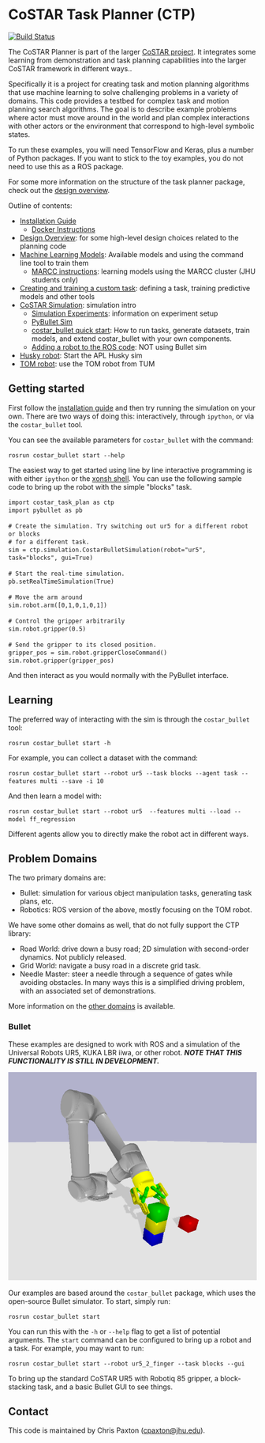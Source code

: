 # CoSTAR Task Planner (CTP)

[![Build Status](https://travis-ci.com/cpaxton/costar_plan.svg?token=13PmLzWGjzrfxQvEyWp1&branch=master)](https://travis-ci.com/cpaxton/costar_plan)

The CoSTAR Planner is part of the larger [CoSTAR project](https://github.com/cpaxton/costar_stack/). It integrates some learning from demonstration and task planning capabilities into the larger CoSTAR framework in different ways..

Specifically it is a project for creating task and motion planning algorithms that use machine learning to solve challenging problems in a variety of domains. This code provides a testbed for complex task and motion planning search algorithms. The goal is to describe example problems where actor must move around in the world and plan complex interactions with other actors or the environment that correspond to high-level symbolic states.

To run these examples, you will need TensorFlow and Keras, plus a number of Python packages. If you want to stick to the toy examples, you do not need to use this as a ROS package.

For some more information on the structure of the task planner package, check out the [design overview](docs/design.md).

Outline of contents:
  - [Installation Guide](docs/install.md)
    - [Docker Instructions](docs/docker_instructions.md)
  - [Design Overview](docs/design.md): for some high-level design choices related to the planning code
  - [Machine Learning Models](docs/learning.md): Available models and using the command line tool to train them
    - [MARCC instructions](docs/marcc.md): learning models using the MARCC cluster (JHU students only)
  - [Creating and training a custom task](docs/task_learning.md): defining a task, training predictive models and other tools
  - [CoSTAR Simulation](docs/simulation.md): simulation intro
    - [Simulation Experiments](docs/simulation-experiments.md): information on experiment setup
    - [PyBullet Sim](docs/pybullet.md)
    - [costar_bullet quick start](docs/costar_bullet.md): How to run tasks, generate datasets, train models, and extend costar_bullet with your own components.
    - [Adding a robot to the ROS code](docs/add_a_robot): NOT using Bullet sim
  - [Husky robot](husky/Readme.md): Start the APL Husky sim
  - [TOM robot](docs/tom.md): use the TOM robot from TUM

## Getting started

First follow the [installation guide](docs/install.md) and then try running the simulation on your own. There are two ways of doing this: interactively, through `ipython`, or via the `costar_bullet` tool.

You can see the available parameters for `costar_bullet` with the command:

```
rosrun costar_bullet start --help
```

The easiest way to get started using line by line interactive programming is with either `ipython`
or the [xonsh shell](http://xon.sh). You can use the following sample code to bring up the robot with the simple "blocks" task.

```
import costar_task_plan as ctp
import pybullet as pb

# Create the simulation. Try switching out ur5 for a different robot or blocks
# for a different task.
sim = ctp.simulation.CostarBulletSimulation(robot="ur5", task="blocks", gui=True)

# Start the real-time simulation.
pb.setRealTimeSimulation(True)

# Move the arm around
sim.robot.arm([0,1,0,1,0,1])

# Control the gripper arbitrarily
sim.robot.gripper(0.5)

# Send the gripper to its closed position.
gripper_pos = sim.robot.gripperCloseCommand()
sim.robot.gripper(gripper_pos)
```

And then interact as you would normally with the PyBullet interface.

## Learning

The preferred way of interacting with the sim is through the `costar_bullet` tool:
```
rosrun costar_bullet start -h
```

For example, you can collect a dataset with the command:
```
rosrun costar_bullet start --robot ur5 --task blocks --agent task --features multi --save -i 10
```

And then learn a model with:
```
rosrun costar_bullet start --robot ur5  --features multi --load --model ff_regression
```

Different agents allow you to directly make the robot act in different ways.

## Problem Domains

The two primary domains are:
  - Bullet: simulation for various object manipulation tasks, generating task plans, etc.
  - Robotics: ROS version of the above, mostly focusing on the TOM robot.

We have some other domains as well, that do not fully support the CTP library:
  - Road World: drive down a busy road; 2D simulation with second-order dynamics. Not publicly released.
  - Grid World: navigate a busy road in a discrete grid task.
  - Needle Master: steer a needle through a sequence of gates while avoiding obstacles. In many ways this is a simplified driving problem, with an associated set of demonstrations.

More information on the [other domains](docs/domains.md) is available.


### Bullet

These examples are designed to work with ROS and a simulation of the Universal Robots UR5, KUKA LBR iiwa, or other robot. ***NOTE THAT THIS FUNCTIONALITY IS STILL IN DEVELOPMENT.***

![UR5 Simulation](docs/grabbing_block.png)

Our examples are based around the `costar_bullet` package, which uses the open-source Bullet simulator. To start, simply run:
```
rosrun costar_bullet start
```

You can run this with the `-h` or `--help` flag to get a list of potential arguments. The `start` command can be configured to bring up a robot and a task. For example, you may want to run:
```
rosrun costar_bullet start --robot ur5_2_finger --task blocks --gui
```
To bring up the standard CoSTAR UR5 with Robotiq 85 gripper, a block-stacking task, and a basic Bullet GUI to see things.

## Contact

This code is maintained by Chris Paxton (cpaxton@jhu.edu).

